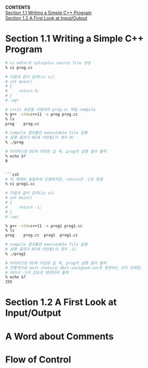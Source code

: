 **CONTENTS**  
[Section 1.1 Writing a Simple C++ Program](#section-1-1-writing-a-simple-C--program)  
[Section 1.2 A First Look at Input/Output](#section-1-2-a-first-look-at-input-output)


# Section 1.1 Writing a Simple C++ Program
```zsh
# vi edtor로 cplusplus source file 생성
% vi prog.cc

# 다음과 같이 입력(in vi)
# int main()
# {
#     return 0;
# }
# :wq!

# c++11 표준을 사용하여 prog.cc 파일 compile
% g++ -std=c++11 -o prog prog.cc
% ls
prog	prog.cc

# compile 결과물인 executable file 실행
# 실행 결과가 OS에 리턴됨(이 경우 0)
% ./prog

# 마지막으로 OS에 리턴된 값 즉, prog의 실행 결과 출력
% echo $?
0


```zsh
# 위 예제와 동일하게 진행하지만, return만 -1로 변경
% vi prog1.cc

# 다음과 같이 입력(in vi)
# int main()
# {
#     return -1;
# }
# :wq!

% g++ -std=c++11 -o prog1 prog1.cc
% ls
prog	prog.cc  prog1  prog1.cc

# compile 결과물인 executable file 실행
# 실행 결과가 OS에 리턴됨(이 경우 -1)
% ./prog1

# 마지막으로 OS에 리턴된 값 즉, prog의 실행 결과 출력
# 전통적으로 exit status는 8bit-unsigned-int로 표현하는 것이 관례임.
# 따라서 -1이 255로 변경되어 출력
% echo $?
255
```


# Section 1.2 A First Look at Input/Output



# A Word about Comments



# Flow of Control
